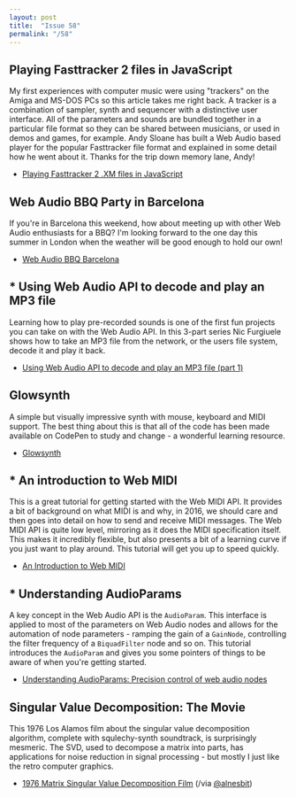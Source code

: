 ```yaml
---
layout: post
title:  "Issue 58"
permalink: "/58"
---
```


## Playing Fasttracker 2 files in JavaScript ##

My first experiences with computer music were using "trackers" on the
Amiga and MS-DOS PCs so this article takes me right back. A tracker is
a combination of sampler, synth and sequencer with a distinctive user
interface. All of the parameters and sounds are bundled together in a
particular file format so they can be shared between musicians, or
used in demos and games, for example. Andy Sloane has built a Web
Audio based player for the popular Fasttracker file format and
explained in some detail how he went about it. Thanks for the trip
down memory lane, Andy!

- [Playing Fasttracker 2 .XM files in JavaScript](https://www.a1k0n.net/2015/11/09/javascript-ft2-player.html)

## Web Audio BBQ Party in Barcelona ##

If you're in Barcelona this weekend, how about meeting up with other
Web Audio enthusiasts for a BBQ? I'm looking forward to the one day
this summer in London when the weather will be good enough to hold our
own!

- [Web Audio BBQ Barcelona](http://www.meetup.com/Web-Audio-Party-Barcelona/events/228060795/)

## * Using Web Audio API to decode and play an MP3 file ##

Learning how to play pre-recorded sounds is one of the first fun
projects you can take on with the Web Audio API. In this 3-part series
Nic Furgiuele shows how to take an MP3 file from the network, or the
users file system, decode it and play it back.

- [Using Web Audio API to decode and play an MP3 file (part 1)](http://nicdoescode.distinctive.com.au/2015/12/26/using-web-audio-api-to-decode-and-play-an-mp3-file-part-1/)

## Glowsynth ##

A simple but visually impressive synth with mouse, keyboard and MIDI
support. The best thing about this is that all of the code has been
made available on CodePen to study and change - a wonderful learning
resource.

- [Glowsynth](http://outputchannel.com/glowsynth/)

## * An introduction to Web MIDI ##

This is a great tutorial for getting started with the Web MIDI API. It
provides a bit of background on what MIDI is and why, in 2016, we
should care and then goes into detail on how to send and receive MIDI
messages. The Web MIDI API is quite low level, mirroring as it does
the MIDI specification itself. This makes it incredibly flexible, but
also presents a bit of a learning curve if you just want to play
around. This tutorial will get you up to speed quickly.

- [An Introduction to Web MIDI](http://code.tutsplus.com/tutorials/an-introduction-to-web-midi--cms-22753)

## * Understanding AudioParams ##

A key concept in the Web Audio API is the `AudioParam`. This interface
is applied to most of the parameters on Web Audio nodes and allows for
the automation of node parameters - ramping the gain of a `GainNode`,
controlling the filter frequency of a `BiquadFilter` node and so
on. This tutorial introduces the `AudioParam` and gives you some
pointers of things to be aware of when you're getting started.

- [Understanding AudioParams: Precision control of web audio nodes](http://www.soundesign.info/2016/02/07/understanding-audioparams-precision-control-web-audio-nodes/)

## Singular Value Decomposition: The Movie ##

This 1976 Los Alamos film about the singular value decomposition
algorithm, complete with squlechy-synth soundtrack, is surprisingly
mesmeric. The SVD, used to decompose a matrix into parts, has
applications for noise reduction in signal processing - but mostly I
just like the retro computer graphics.

- [1976 Matrix Singular Value Decomposition Film](https://www.youtube.com/watch?v=R9UoFyqJca8) (/via [@alnesbit](https://twitter.com/alnesbit/status/697522671400124418?s=09))
